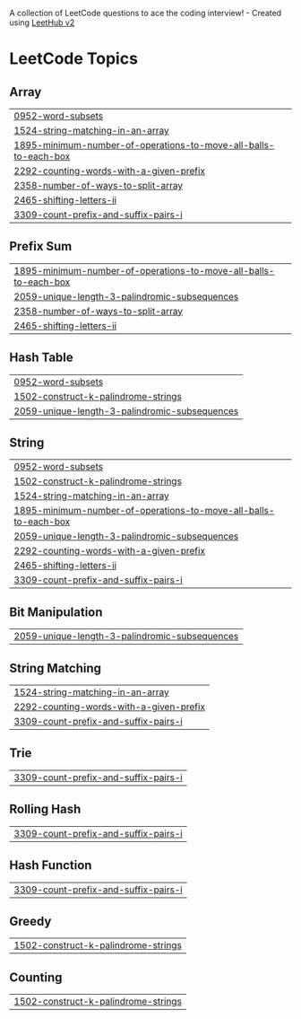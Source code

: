 A collection of LeetCode questions to ace the coding interview! - Created using [LeetHub v2](https://github.com/arunbhardwaj/LeetHub-2.0)
<!---LeetCode Topics Start-->
# LeetCode Topics
## Array
|  |
| ------- |
| [0952-word-subsets](https://github.com/Kanikawadhwa28/dailypractice/tree/master/0952-word-subsets) |
| [1524-string-matching-in-an-array](https://github.com/Kanikawadhwa28/dailypractice/tree/master/1524-string-matching-in-an-array) |
| [1895-minimum-number-of-operations-to-move-all-balls-to-each-box](https://github.com/Kanikawadhwa28/dailypractice/tree/master/1895-minimum-number-of-operations-to-move-all-balls-to-each-box) |
| [2292-counting-words-with-a-given-prefix](https://github.com/Kanikawadhwa28/dailypractice/tree/master/2292-counting-words-with-a-given-prefix) |
| [2358-number-of-ways-to-split-array](https://github.com/Kanikawadhwa28/dailypractice/tree/master/2358-number-of-ways-to-split-array) |
| [2465-shifting-letters-ii](https://github.com/Kanikawadhwa28/dailypractice/tree/master/2465-shifting-letters-ii) |
| [3309-count-prefix-and-suffix-pairs-i](https://github.com/Kanikawadhwa28/dailypractice/tree/master/3309-count-prefix-and-suffix-pairs-i) |
## Prefix Sum
|  |
| ------- |
| [1895-minimum-number-of-operations-to-move-all-balls-to-each-box](https://github.com/Kanikawadhwa28/dailypractice/tree/master/1895-minimum-number-of-operations-to-move-all-balls-to-each-box) |
| [2059-unique-length-3-palindromic-subsequences](https://github.com/Kanikawadhwa28/dailypractice/tree/master/2059-unique-length-3-palindromic-subsequences) |
| [2358-number-of-ways-to-split-array](https://github.com/Kanikawadhwa28/dailypractice/tree/master/2358-number-of-ways-to-split-array) |
| [2465-shifting-letters-ii](https://github.com/Kanikawadhwa28/dailypractice/tree/master/2465-shifting-letters-ii) |
## Hash Table
|  |
| ------- |
| [0952-word-subsets](https://github.com/Kanikawadhwa28/dailypractice/tree/master/0952-word-subsets) |
| [1502-construct-k-palindrome-strings](https://github.com/Kanikawadhwa28/dailypractice/tree/master/1502-construct-k-palindrome-strings) |
| [2059-unique-length-3-palindromic-subsequences](https://github.com/Kanikawadhwa28/dailypractice/tree/master/2059-unique-length-3-palindromic-subsequences) |
## String
|  |
| ------- |
| [0952-word-subsets](https://github.com/Kanikawadhwa28/dailypractice/tree/master/0952-word-subsets) |
| [1502-construct-k-palindrome-strings](https://github.com/Kanikawadhwa28/dailypractice/tree/master/1502-construct-k-palindrome-strings) |
| [1524-string-matching-in-an-array](https://github.com/Kanikawadhwa28/dailypractice/tree/master/1524-string-matching-in-an-array) |
| [1895-minimum-number-of-operations-to-move-all-balls-to-each-box](https://github.com/Kanikawadhwa28/dailypractice/tree/master/1895-minimum-number-of-operations-to-move-all-balls-to-each-box) |
| [2059-unique-length-3-palindromic-subsequences](https://github.com/Kanikawadhwa28/dailypractice/tree/master/2059-unique-length-3-palindromic-subsequences) |
| [2292-counting-words-with-a-given-prefix](https://github.com/Kanikawadhwa28/dailypractice/tree/master/2292-counting-words-with-a-given-prefix) |
| [2465-shifting-letters-ii](https://github.com/Kanikawadhwa28/dailypractice/tree/master/2465-shifting-letters-ii) |
| [3309-count-prefix-and-suffix-pairs-i](https://github.com/Kanikawadhwa28/dailypractice/tree/master/3309-count-prefix-and-suffix-pairs-i) |
## Bit Manipulation
|  |
| ------- |
| [2059-unique-length-3-palindromic-subsequences](https://github.com/Kanikawadhwa28/dailypractice/tree/master/2059-unique-length-3-palindromic-subsequences) |
## String Matching
|  |
| ------- |
| [1524-string-matching-in-an-array](https://github.com/Kanikawadhwa28/dailypractice/tree/master/1524-string-matching-in-an-array) |
| [2292-counting-words-with-a-given-prefix](https://github.com/Kanikawadhwa28/dailypractice/tree/master/2292-counting-words-with-a-given-prefix) |
| [3309-count-prefix-and-suffix-pairs-i](https://github.com/Kanikawadhwa28/dailypractice/tree/master/3309-count-prefix-and-suffix-pairs-i) |
## Trie
|  |
| ------- |
| [3309-count-prefix-and-suffix-pairs-i](https://github.com/Kanikawadhwa28/dailypractice/tree/master/3309-count-prefix-and-suffix-pairs-i) |
## Rolling Hash
|  |
| ------- |
| [3309-count-prefix-and-suffix-pairs-i](https://github.com/Kanikawadhwa28/dailypractice/tree/master/3309-count-prefix-and-suffix-pairs-i) |
## Hash Function
|  |
| ------- |
| [3309-count-prefix-and-suffix-pairs-i](https://github.com/Kanikawadhwa28/dailypractice/tree/master/3309-count-prefix-and-suffix-pairs-i) |
## Greedy
|  |
| ------- |
| [1502-construct-k-palindrome-strings](https://github.com/Kanikawadhwa28/dailypractice/tree/master/1502-construct-k-palindrome-strings) |
## Counting
|  |
| ------- |
| [1502-construct-k-palindrome-strings](https://github.com/Kanikawadhwa28/dailypractice/tree/master/1502-construct-k-palindrome-strings) |
<!---LeetCode Topics End-->
